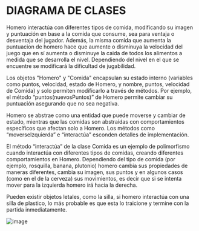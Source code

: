 # DIAGRAMA DE CLASES #

Homero interactúa con diferentes tipos de comida, modificando su imagen y puntuación en base a la comida que consume, 
sea para ventaja o desventaja del jugador. Además, la misma comida que aumenta la puntuacion de homero hace que aumente o disminuya la velocidad del juego que en sí aumenta o disminuye la caida de todos los alimentos a medida que se desarrolla el nivel. Dependiendo del nivel en el que se encuentre se modificará la dificultad de jugabilidad. 

Los objetos "Homero" y "Comida" encapsulan su estado interno (variables como puntos, velocidad, estado de Homero, y nombre, puntos, velocidad de Comida) y solo permiten modificarlo a través de métodos. Por ejemplo, el método “puntos(nuevosPuntos)” de Homero permite cambiar su puntuación asegurando que no sea negativa. 

Homero se abstrae como una entidad que puede moverse y cambiar de estado, mientras que las comidas son abstraídas con comportamientos específicos que afectan solo a Homero. Los métodos como “moverseIzquierda” e “interactúa” esconden detalles de implementación.

El método “interactúa” de la clase Comida es un ejemplo de polimorfismo cuando interactúa con diferentes tipos de comidas, creando diferentes comportamientos en Homero. Dependiendo del tipo de comida (por ejemplo, rosquilla, banana, plutonio) homero cambia sus propiedades de maneras diferentes, cambia su imagen, sus puntos y en algunos casos (como en el de la cerveza) sus movimientos, es decir que si se intenta mover para la izquierda homero irá hacia la derecha.

Pueden existir objetos letales, como la silla, si homero interactúa con una silla de plastico, lo más probable es que esta lo traicione y termine con la partida inmediatamente.

![image](https://github.com/user-attachments/assets/3fa26ba5-d166-4a50-9f13-15494f9e98f0)

